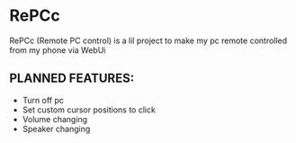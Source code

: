 # RePCc
RePCc (Remote PC control) is a lil project to make my pc remote controlled from my phone via WebUi


## PLANNED FEATURES:
- Turn off pc
- Set custom cursor positions to click
- Volume changing
- Speaker changing
